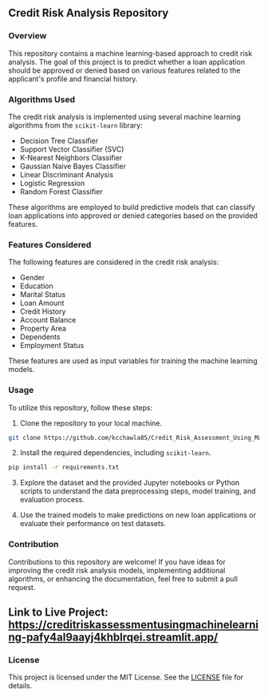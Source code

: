 ## Credit Risk Analysis Repository

### Overview

This repository contains a machine learning-based approach to credit risk analysis. The goal of this project is to predict whether a loan application should be approved or denied based on various features related to the applicant's profile and financial history. 

### Algorithms Used

The credit risk analysis is implemented using several machine learning algorithms from the `scikit-learn` library:

- Decision Tree Classifier
- Support Vector Classifier (SVC)
- K-Nearest Neighbors Classifier
- Gaussian Naive Bayes Classifier
- Linear Discriminant Analysis
- Logistic Regression
- Random Forest Classifier

These algorithms are employed to build predictive models that can classify loan applications into approved or denied categories based on the provided features.

### Features Considered

The following features are considered in the credit risk analysis:

- Gender
- Education
- Marital Status
- Loan Amount
- Credit History
- Account Balance
- Property Area
- Dependents
- Employment Status

These features are used as input variables for training the machine learning models.

### Usage

To utilize this repository, follow these steps:

1. Clone the repository to your local machine.

```bash
git clone https://github.com/kcchawla85/Credit_Risk_Assessment_Using_Machine_Learning
```

2. Install the required dependencies, including `scikit-learn`.

```bash
pip install -r requirements.txt
```

3. Explore the dataset and the provided Jupyter notebooks or Python scripts to understand the data preprocessing steps, model training, and evaluation process.

4. Use the trained models to make predictions on new loan applications or evaluate their performance on test datasets.

### Contribution

Contributions to this repository are welcome! If you have ideas for improving the credit risk analysis models, implementing additional algorithms, or enhancing the documentation, feel free to submit a pull request.

## Link to Live Project: https://creditriskassessmentusingmachinelearning-pafy4al9aayj4khblrqei.streamlit.app/

### License

This project is licensed under the MIT License. See the [LICENSE](LICENSE) file for details.
